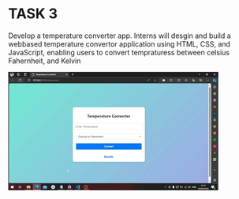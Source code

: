 # TASK 3 

Develop a temperature converter app. Interns will desgin and build a webbased temperature convertor application using HTML, CSS, and JavaScript, enabling users to convert tempraturess between celsius Fahernheit, and Kelvin

![Demo](demo.gif)